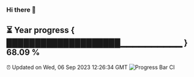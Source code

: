 ### Hi there 👋
⏳ Year progress { ████████████████████▁▁▁▁▁▁▁▁▁▁ } 68.09 %
---
⏰ Updated on Wed, 06 Sep 2023 12:26:34 GMT
![Progress Bar CI](https://github.com/liununu/liununu/workflows/Progress%20Bar%20CI/badge.svg)
